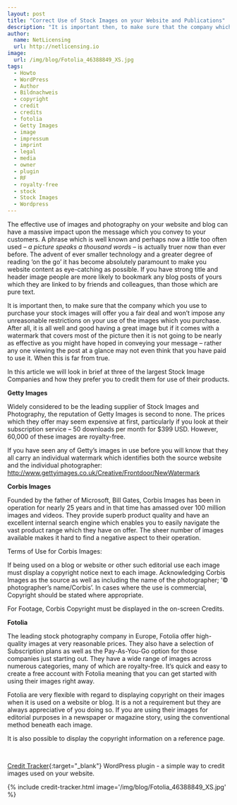 ```yaml
---
layout: post
title: "Correct Use of Stock Images on your Website and Publications"
description: "It is important then, to make sure that the company which you use to purchase your stock images will offer you a fair deal and won’t impose any unreasonable restrictions on your use of the images which you purchase"
author:
  name: NetLicensing
  url: http://netlicensing.io
image:
  url: /img/blog/Fotolia_46388849_XS.jpg
tags:
  - Howto
  - WordPress
  - Author
  - Bildnachweis
  - copyright
  - credit
  - credits
  - fotolia
  - Getty Images
  - image
  - impressum
  - imprint
  - legal
  - media
  - owner
  - plugin
  - RF
  - royalty-free
  - stock
  - Stock Images
  - Wordpress
---
```


The effective use of images and photography on your website and blog can have a massive impact upon the message which you convey to your customers. A phrase which is well known and perhaps now a little too often used – _a picture speaks a thousand words_ – is actually truer now than ever before. The advent of ever smaller technology and a greater degree of reading ‘on the go’ it has become absolutely paramount to make you website content as eye-catching as possible. If you have strong title and header image people are more likely to bookmark any blog posts of yours which they are linked to by friends and colleagues, than those which are pure text.

It is important then, to make sure that the company which you use to purchase your stock images will offer you a fair deal and won’t impose any unreasonable restrictions on your use of the images which you purchase. After all, it is all well and good having a great image but if it comes with a watermark that covers most of the picture then it is not going to be nearly as effective as you might have hoped in conveying your message – rather any one viewing the post at a glance may not even think that you have paid to use it. When this is far from true.

In this article we will look in brief at three of the largest Stock Image Companies and how they prefer you to credit them for use of their products.

**Getty Images**

Widely considered to be the leading supplier of Stock Images and Photography, the reputation of Getty Images is second to none. The prices which they offer may seem expensive at first, particularly if you look at their subscription service – 50 downloads per month for $399 USD. However, 60,000 of these images are royalty-free.

If you have seen any of Getty’s images in use before you will know that they all carry an individual watermark which identifies both the source website and the individual photographer: http://www.gettyimages.co.uk/Creative/Frontdoor/NewWatermark

**Corbis Images**

Founded by the father of Microsoft, Bill Gates, Corbis Images has been in operation for nearly 25 years and in that time has amassed over 100 million images and videos. They provide superb product quality and have an excellent internal search engine which enables you to easily navigate the vast product range which they have on offer. The sheer number of images available makes it hard to find a negative aspect to their operation.

Terms of Use for Corbis Images:

If being used on a blog or website or other such editorial use each image must display a copyright notice next to each image. Acknowledging Corbis Images as the source as well as including the name of the photographer; ‘© photographer’s name/Corbis’. In cases where the use is commercial, Copyright should be stated where appropriate.

For Footage, Corbis Copyright must be displayed in the on-screen Credits.

**Fotolia**

The leading stock photography company in Europe, Fotolia offer high-quality images at very reasonable prices. They also have a selection of Subscription plans as well as the Pay-As-You-Go option for those companies just starting out. They have a wide range of images across numerous categories, many of which are royalty-free. It’s quick and easy to create a free account with Fotolia meaning that you can get started with using their images right away.

Fotolia are very flexible with regard to displaying copyright on their images when it is used on a website or blog. It is a not a requirement but they are always appreciative of you doing so. If you are using their images for editorial purposes in a newspaper or magazine story, using the conventional method beneath each image.

It is also possible to display the copyright information on a reference page.

&nbsp;

[Credit Tracker](http://wordpress.org/plugins/credit-tracker/ "Credit Tracker WordPress plugin"){:target="_blank"} WordPress plugin - a simple way to credit images used on your website.

{% include credit-tracker.html image='/img/blog/Fotolia_46388849_XS.jpg' %}

